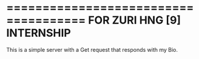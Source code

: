 =====================================
FOR ZURI HNG [9] INTERNSHIP
=====================================

This is a  simple server with a Get request that responds with my Bio.